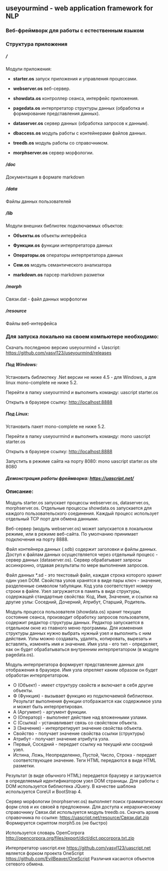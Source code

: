 ## **useyourmind** - web application framework for NLP
### Веб-фреймворк для работы с естественным языком

### Структура приложения

##### **/**
Модули приложения:

- **starter.os** запуск приложения и управления процессами.

- **webserver.os** веб-сервер.

- **showdata.os** контроллер сеанса, интерфейс приложения.

- **pagedata.os** интерпретатор структуры данных (обработка и формирование представления данных).

- **dataserver.os** сервер данных (обработка запросов к данным).

- **dbaccess.os** модуль работы с контейнерами файлов данных.

- **treedb.os** модуль работы со справочником.

- **morphserver.os** сервер морфологии.

##### **/doc**
Документация в формате markdown

##### **/data**
Файлы данных пользователей

##### **/lib**
Модули внешних библиотек подключаемых объектов:

- **Объекты.os** объекты интерфейса

- **Функции.os** функции интерпретатора данных

- **Операторы.os** операторы интерпретатора данных

- **Сем.os** модуль семантического анализатора

- **markdown.os** парсер markdown разметки

##### **/morph**
Связи.dat - файл данных морфологии

##### **/resource**
Файлы веб-интерфейса

### Для запуска локально на своем компьютере необходимо:

Скачать последнюю версию useyourmind + Uascript: <https://github.com/vasvl123/useyourmind/releases>

##### Под Windows:

Установить библиотеку .Net версии не ниже 4.5 - для Windows, а для linux mono-complete не ниже 5.2.

Перейти в папку useyourmind и выполнить команду: uascript starter.os

Открыть в браузере ссылку: <http://localhost:8888>

##### Под Linux:

Установить пакет mono-complete не ниже 5.2.

Перейти в папку useyourmind и выполнить команду: mono uascript starter.os

Открыть в браузере ссылку: <http://localhost:8888>

Запустить в режиме сайта на порту 8080: mono uascript starter.os site 8080

##### Демонстрация работы фреймворка: <https://uascript.net/>

### Описание:

Модуль starter.os запускает процессы webserver.os, dataserver.os, morphserver.os. Отдельные процессы showdata.os запускается для каждого пользовательского соединения. Каждый процесс использует отдельный TCP порт для обмена данными.

Веб-сервер (модуль webserver.os) может запускается в локальном режиме, или в режиме веб-сайта. По умолчанию принимает подключения на порту 8888.

Файл контейнера данных (.sdb) содержит заголовки и файлы данных. Доступ к файлам данных осуществляется через отдельный процесс - сервер данных (dataserver.os). Сервер обрабатывает запросы ассинхронно, отдавая результаты по мере выполнения запросов.

Файл данных *.sd - это текстовый файл, каждая строка которого хранит один узел DOM. Свойства узлов хранятся в виде пары ключ - значение, разделенные символом табуляции. Код узла соответствует номеру строки в файле. Узел загружается в память в виде структуры, содержащей стандартные свойства: Код, Имя, Значение, и ссылки на другие узлы: Соседний, Дочерний, Атрибут, Старший, Родитель.

Модуль процесса пользователя (showdata.os) хранит текущее состояние сеанса, производит обработку запросов пользователя, содержит редактор структуры данных. Редактор запускается в отдельном окне из главного меню программы. Для изменения структуры данных нужно выбрать нужный узел и выполнить с ним действия. Узлы можно создавать, удалять, копировать, вырезать и вставлять, изменять имя и значение. Имя узла - его тип - определяет, как он будет обрабатываться внутренним интерпретатором (в модуле pagedata.os).

Модуль интерпретатора формирует представление данных для отображения в браузере.
Имя узла опреляет каким образом он будет обработан интерпретатором.
- О (Объект) - имеет структуру свойств и включает в себя другие объекты.
- Ф (Функция) - вызывает функцию из подключаемой библиотеки. Результат выполнения функции отображается как содержимое узла и может быть интерпретирован.
- А (Аргумент) - аргумент функции.  
- О (Оператор) - выполняет действие над вложенными узлами.
- С (Ссылка) - устанавливает связь со свойством объекта.
- З (Значение) - интерпретирует значение свойства объекта.
- Свойство - получает значение свойства ссылки (структуры)
- Атрибут - получает значение атрибута узла.
- Первый, Соседний - передает ссылку на текущий или соседний узел.
- Истина, Ложь, Неопределенно, Пустой, Число, Строка - передает соответствующее значение.
Теги HTML передаются в виде HTML разметки.

Результат (в виде обычного HTML) передается браузеру и загружается в определяемый идентификатором узел DOM страницы. Для работы с DOM используется библиотека JQuery. В качестве шаблона используется CoreUI и BootStrap 4.

Сервер морфологии (morphserver.os) выполняет поиск грамматических форм слов и их связей в предложении.
Для доступа к иерархическому справочнику Связи.dat используется модуль treedb.os.
Скачать архив справочника по ссылке: <https://uascript.net/resource/Связи.dat.zip>
Формируется скриптом morph5.os (не быстро)

Используется словарь OpenCorpora <http://opencorpora.org/files/export/dict/dict.opcorpora.txt.zip>

Интерпретатор uascript.exe <https://github.com/vasvl123/uascript.net> является форком проекта OneScript <https://github.com/EvilBeaver/OneScript>
Различия касаются объектов сетевого обмена.
